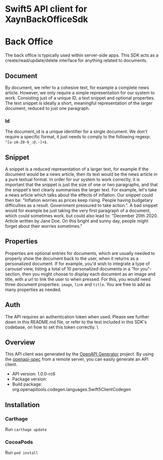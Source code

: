 # Swift5 API client for XaynBackOfficeSdk

# Back Office
The back office is typically used within server-side apps.
This SDK acts as a create/read/update/delete interface for anything related to documents.

## Document
By document, we refer to a cohesive text, for example a complete news article.
However, we only require a simple representation for our system to work. Consisting just of a unique ID, a text snippet and optional properties.
The text snippet is ideally a short, meaningful representation of the larger document, reduced to just one paragraph.

### Id
The document_id is a unique identifier for a single document.
We don't require a specific format, it just needs to comply to the following regexp: `^[a-zA-Z0-9_:@.-]+$`.

## Snippet
A snippet is a reduced representation of a larger text, for example if the document would be a news article, then its text would be the news article in a pure textual format.
In order for our system to work correctly, it is important that the snippet is just the size of one or two paragraphs, and that the snippet's text clearly summarises the larger text.
For example, let's take a news article which talks about the effects of inflation.
Our snippet could then be: \"Inflation worries as prices keep rising. People having budgetary difficulties as a result. Government pressured to take action.\".
A bad snippet would for example be just taking the very first paragraph of a document, which could sometimes work, but could also lead to:
\"December 20th 2020. Article written by Jane Doe. On this bright and sunny day, people might forget about their worries sometimes.\"

## Properties
Properties are optional entries for documents, which are usually needed to properly show the document back to the user, when it returns as a personalized document.
If for example, you'd wish to integrate a type of carousel view, listing a total of 10 personalized documents in a \"for you\"-section, then you might choose to display each document as an image and title, with a url to link the user to when pressed.
For this, you would need three document properties: `image`, `link` and `title`.
You are free to add as many properties as needed.

## Auth
The API requires an authentication token when used.
Please see further down in this README.md file, or refer to the test included in this SDK's codebase, on how to set this token correctly.
\\

## Overview
This API client was generated by the [OpenAPI Generator](https://openapi-generator.tech) project.  By using the [openapi-spec](https://github.com/OAI/OpenAPI-Specification) from a remote server, you can easily generate an API client.

- API version: 1.0.0-rc6
- Package version: 
- Build package: org.openapitools.codegen.languages.Swift5ClientCodegen

## Installation

### Carthage

Run `carthage update`

### CocoaPods

Run `pod install`

